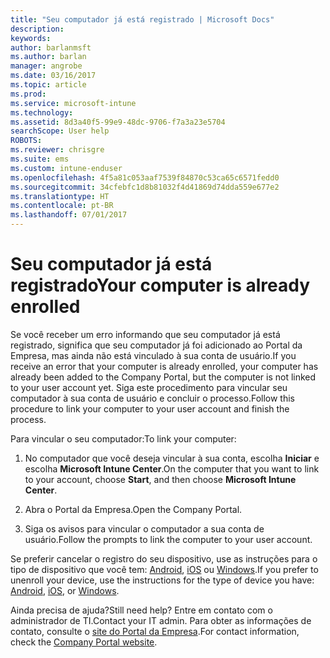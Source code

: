 ```yaml
---
title: "Seu computador já está registrado | Microsoft Docs"
description: 
keywords: 
author: barlanmsft
ms.author: barlan
manager: angrobe
ms.date: 03/16/2017
ms.topic: article
ms.prod: 
ms.service: microsoft-intune
ms.technology: 
ms.assetid: 8d3a40f5-99e9-48dc-9706-f7a3a23e5704
searchScope: User help
ROBOTS: 
ms.reviewer: chrisgre
ms.suite: ems
ms.custom: intune-enduser
ms.openlocfilehash: 4f5a81c053aaf7539f84870c53ca65c6571fedd0
ms.sourcegitcommit: 34cfebfc1d8b81032f4d41869d74dda559e677e2
ms.translationtype: HT
ms.contentlocale: pt-BR
ms.lasthandoff: 07/01/2017
---
```

# <span data-ttu-id="ea009-102">Seu computador já está registrado</span><span class="sxs-lookup"><span data-stu-id="ea009-102">Your computer is already enrolled</span></span>
<a id="your-computer-is-already-enrolled" class="xliff"></a>

<span data-ttu-id="ea009-103">Se você receber um erro informando que seu computador já está registrado, significa que seu computador já foi adicionado ao Portal da Empresa, mas ainda não está vinculado à sua conta de usuário.</span><span class="sxs-lookup"><span data-stu-id="ea009-103">If you receive an error that your computer is already enrolled, your computer has already been added to the Company Portal, but the computer is not linked to your user account yet.</span></span> <span data-ttu-id="ea009-104">Siga este procedimento para vincular seu computador à sua conta de usuário e concluir o processo.</span><span class="sxs-lookup"><span data-stu-id="ea009-104">Follow this procedure to link your computer to your user account and finish the process.</span></span>  

<span data-ttu-id="ea009-105">Para vincular o seu computador:</span><span class="sxs-lookup"><span data-stu-id="ea009-105">To link your computer:</span></span>

1.  <span data-ttu-id="ea009-106">No computador que você deseja vincular à sua conta, escolha **Iniciar** e escolha **Microsoft Intune Center**.</span><span class="sxs-lookup"><span data-stu-id="ea009-106">On the computer that you want to link to your account, choose **Start**, and then choose **Microsoft Intune Center**.</span></span>

2.  <span data-ttu-id="ea009-107">Abra o Portal da Empresa.</span><span class="sxs-lookup"><span data-stu-id="ea009-107">Open the Company Portal.</span></span>

3.  <span data-ttu-id="ea009-108">Siga os avisos para vincular o computador a sua conta de usuário.</span><span class="sxs-lookup"><span data-stu-id="ea009-108">Follow the prompts to link the computer to your user account.</span></span>

<span data-ttu-id="ea009-109">Se preferir cancelar o registro do seu dispositivo, use as instruções para o tipo de dispositivo que você tem: [Android](unenroll-your-device-from-intune-android.md), [iOS](unenroll-your-device-from-intune-ios.md) ou [Windows](unenroll-your-device-from-intune-windows.md).</span><span class="sxs-lookup"><span data-stu-id="ea009-109">If you prefer to unenroll your device, use the instructions for the type of device you have: [Android](unenroll-your-device-from-intune-android.md), [iOS](unenroll-your-device-from-intune-ios.md), or [Windows](unenroll-your-device-from-intune-windows.md).</span></span>

<span data-ttu-id="ea009-110">Ainda precisa de ajuda?</span><span class="sxs-lookup"><span data-stu-id="ea009-110">Still need help?</span></span> <span data-ttu-id="ea009-111">Entre em contato com o administrador de TI.</span><span class="sxs-lookup"><span data-stu-id="ea009-111">Contact your IT admin.</span></span> <span data-ttu-id="ea009-112">Para obter as informações de contato, consulte o [site do Portal da Empresa](http://portal.manage.microsoft.com).</span><span class="sxs-lookup"><span data-stu-id="ea009-112">For contact information, check the [Company Portal website](http://portal.manage.microsoft.com).</span></span>
